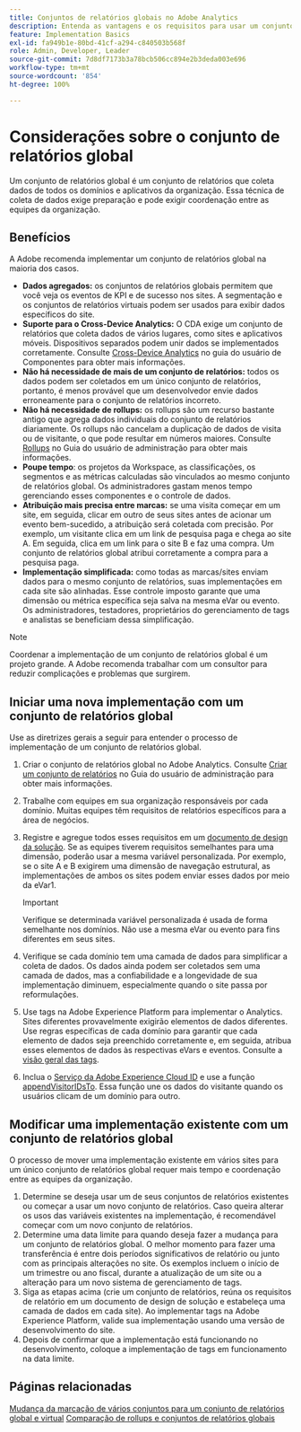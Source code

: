 ```yaml
---
title: Conjuntos de relatórios globais no Adobe Analytics
description: Entenda as vantagens e os requisitos para usar um conjunto de relatórios global.
feature: Implementation Basics
exl-id: fa949b1e-80bd-41cf-a294-c840503b568f
role: Admin, Developer, Leader
source-git-commit: 7d8df7173b3a78bcb506cc894e2b3deda003e696
workflow-type: tm+mt
source-wordcount: '854'
ht-degree: 100%

---
```


# Considerações sobre o conjunto de relatórios global

Um conjunto de relatórios global é um conjunto de relatórios que coleta dados de todos os domínios e aplicativos da organização. Essa técnica de coleta de dados exige preparação e pode exigir coordenação entre as equipes da organização.

## Benefícios

A Adobe recomenda implementar um conjunto de relatórios global na maioria dos casos.

* **Dados agregados:** os conjuntos de relatórios globais permitem que você veja os eventos de KPI e de sucesso nos sites. A segmentação e os conjuntos de relatórios virtuais podem ser usados para exibir dados específicos do site.
* **Suporte para o Cross-Device Analytics:** O CDA exige um conjunto de relatórios que coleta dados de vários lugares, como sites e aplicativos móveis. Dispositivos separados podem unir dados se implementados corretamente. Consulte [Cross-Device Analytics](../../components/cda/overview.md) no guia do usuário de Componentes para obter mais informações.
* **Não há necessidade de mais de um conjunto de relatórios:** todos os dados podem ser coletados em um único conjunto de relatórios, portanto, é menos provável que um desenvolvedor envie dados erroneamente para o conjunto de relatórios incorreto.
* **Não há necessidade de rollups:** os rollups são um recurso bastante antigo que agrega dados individuais do conjunto de relatórios diariamente. Os rollups não cancelam a duplicação de dados de visita ou de visitante, o que pode resultar em números maiores. Consulte [Rollups](../../admin/admin/c-manage-report-suites/rollup-report-suite.md) no Guia do usuário de administração para obter mais informações.
* **Poupe tempo**: os projetos da Workspace, as classificações, os segmentos e as métricas calculadas são vinculados ao mesmo conjunto de relatórios global. Os administradores gastam menos tempo gerenciando esses componentes e o controle de dados.
* **Atribuição mais precisa entre marcas:** se uma visita começar em um site, em seguida, clicar em outro de seus sites antes de acionar um evento bem-sucedido, a atribuição será coletada com precisão. Por exemplo, um visitante clica em um link de pesquisa paga e chega ao site A. Em seguida, clica em um link para o site B e faz uma compra. Um conjunto de relatórios global atribui corretamente a compra para a pesquisa paga.
* **Implementação simplificada:** como todas as marcas/sites enviam dados para o mesmo conjunto de relatórios, suas implementações em cada site são alinhadas. Esse controle imposto garante que uma dimensão ou métrica específica seja salva na mesma eVar ou evento. Os administradores, testadores, proprietários do gerenciamento de tags e analistas se beneficiam dessa simplificação.

>[!NOTE]
>
>Coordenar a implementação de um conjunto de relatórios global é um projeto grande. A Adobe recomenda trabalhar com um consultor para reduzir complicações e problemas que surgirem.

## Iniciar uma nova implementação com um conjunto de relatórios global

Use as diretrizes gerais a seguir para entender o processo de implementação de um conjunto de relatórios global.

1. Criar o conjunto de relatórios global no Adobe Analytics. Consulte [Criar um conjunto de relatórios](/help/admin/admin/c-manage-report-suites/c-new-report-suite/t-create-a-report-suite.md) no Guia do usuário de administração para obter mais informações.
1. Trabalhe com equipes em sua organização responsáveis por cada domínio. Muitas equipes têm requisitos de relatórios específicos para a área de negócios.
1. Registre e agregue todos esses requisitos em um [documento de design da solução](solution-design.md). Se as equipes tiverem requisitos semelhantes para uma dimensão, poderão usar a mesma variável personalizada. Por exemplo, se o site A e B exigirem uma dimensão de navegação estrutural, as implementações de ambos os sites podem enviar esses dados por meio da eVar1.

   >[!IMPORTANT]
   >
   >Verifique se determinada variável personalizada é usada de forma semelhante nos domínios. Não use a mesma eVar ou evento para fins diferentes em seus sites.
1. Verifique se cada domínio tem uma camada de dados para simplificar a coleta de dados. Os dados ainda podem ser coletados sem uma camada de dados, mas a confiabilidade e a longevidade de sua implementação diminuem, especialmente quando o site passa por reformulações.
1. Use tags na Adobe Experience Platform para implementar o Analytics. Sites diferentes provavelmente exigirão elementos de dados diferentes. Use regras específicas de cada domínio para garantir que cada elemento de dados seja preenchido corretamente e, em seguida, atribua esses elementos de dados às respectivas eVars e eventos. Consulte a [visão geral das tags](https://experienceleague.adobe.com/docs/experience-platform/tags/home.html?lang=pt-BR).
1. Inclua o [Serviço da Adobe Experience Cloud ID](https://experienceleague.adobe.com/docs/id-service/using/home.html?lang=pt-BR) e use a função [appendVisitorIDsTo](https://experienceleague.adobe.com/docs/id-service/using/id-service-api/methods/appendvisitorid.html?lang=pt-BR). Essa função une os dados do visitante quando os usuários clicam de um domínio para outro.

## Modificar uma implementação existente com um conjunto de relatórios global

O processo de mover uma implementação existente em vários sites para um único conjunto de relatórios global requer mais tempo e coordenação entre as equipes da organização.

1. Determine se deseja usar um de seus conjuntos de relatórios existentes ou começar a usar um novo conjunto de relatórios. Caso queira alterar os usos das variáveis existentes na implementação, é recomendável começar com um novo conjunto de relatórios.
2. Determine uma data limite para quando deseja fazer a mudança para um conjunto de relatórios global. O melhor momento para fazer uma transferência é entre dois períodos significativos de relatório ou junto com as principais alterações no site. Os exemplos incluem o início de um trimestre ou ano fiscal, durante a atualização de um site ou a alteração para um novo sistema de gerenciamento de tags.
3. Siga as etapas acima (crie um conjunto de relatórios, reúna os requisitos de relatório em um documento de design de solução e estabeleça uma camada de dados em cada site). Ao implementar tags na Adobe Experience Platform, valide sua implementação usando uma versão de desenvolvimento do site.
4. Depois de confirmar que a implementação está funcionando no desenvolvimento, coloque a implementação de tags em funcionamento na data limite.

## Páginas relacionadas

[Mudança da marcação de vários conjuntos para um conjunto de relatórios global e virtual](../../components/vrs/vrs-considerations.md)
[Comparação de rollups e conjuntos de relatórios globais](../../admin/admin/c-manage-report-suites/rollup-report-suite.md)
